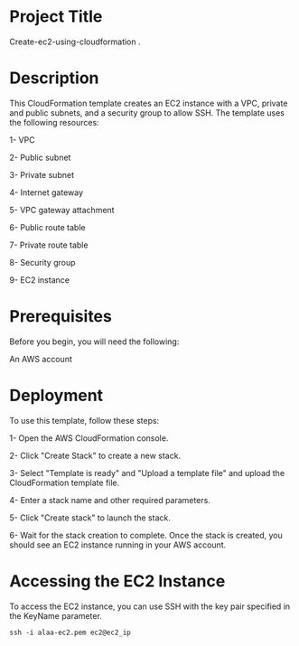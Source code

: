 
# Project Title
Create-ec2-using-cloudformation .

# Description

This CloudFormation template creates an EC2 instance with a VPC, private and public subnets, and a security group to allow SSH. The template uses the following resources:

1- VPC

2- Public subnet

3- Private subnet

4- Internet gateway

5- VPC gateway attachment

6- Public route table

7- Private route table

8- Security group

9- EC2 instance

# Prerequisites
Before you begin, you will need the following:

An AWS account

# Deployment

To use this template, follow these steps:

1- Open the AWS CloudFormation console.

2- Click "Create Stack" to create a new stack.

3- Select "Template is ready" and "Upload a template file" and upload the CloudFormation template file.

4- Enter a stack name and other required parameters.

5- Click "Create stack" to launch the stack.

6- Wait for the stack creation to complete. Once the stack is created, you should see an EC2 instance running in your AWS account.

# Accessing the EC2 Instance
To access the EC2 instance, you can use SSH with the key pair specified in the KeyName parameter.

```
ssh -i alaa-ec2.pem ec2@ec2_ip
```
